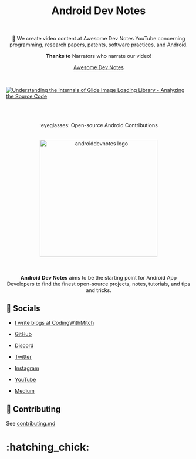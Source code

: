 <h1 align="center">Android Dev Notes</h1>

</br>

<div align="center">

:robot: We create video content at Awesome Dev Notes YouTube concerning programming, research papers, patents, software practices, and Android. 

</div>

<div align="center">

**Thanks to** Narrators who narrate our video!

</div>

<div align="center">

[Awesome Dev Notes](https://www.youtube.com/c/awesomedevnotes)

</div>

<br>

[![Understanding the internals of Glide Image Loading Library - Analyzing the Source Code](https://i.imgur.com/ETr5pG8.png)](http://www.youtube.com/watch?v=3o1kGd708a4 "Understanding the internals of Glide Image Loading Library - Analyzing the Source Code")

<br><br>

<p align="center">
:eyeglasses: Open-source Android Contributions
</p>

<br>

<div align="center">
	<img width="320px" src="https://raw.githubusercontent.com/androiddevnotes/androiddevnotes/master/assets/androiddevnotes.png" alt="androiddevnotes logo"></img>   
</div>

<br>

<br>

<div align="center">

**Android Dev Notes** aims to be the starting point for Android App Developers to find the finest open-source projects, notes, tutorials, and tips and tricks.

</div>

## :santa: Socials

- [I write blogs at CodingWithMitch](http://codingwithmitch.com/blog/)

- [GitHub](https://github.com/androiddevnotes)

- [Discord](https://discord.gg/vBnEhuC)

- [Twitter](https://twitter.com/androiddevnotes)

- [Instagram](https://www.instagram.com/androiddevnotes)

- [YouTube](https://www.youtube.com/channel/UCQATLaT0xKkSm-KKVQzpu0Q)

- [Medium](https://medium.com/@androiddevnotes)

## :memo: Contributing

See [contributing.md](https://github.com/androiddevnotes/androiddevnotes/blob/master/contributing.md)

<h1>:hatching_chick:</h1>